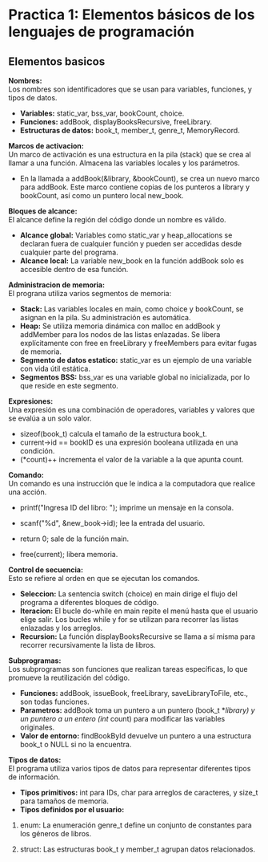 # **Practica 1:** Elementos básicos de los lenguajes de programación

## Elementos basicos

**Nombres:**\
Los nombres son identificadores que se usan para variables, funciones, y tipos de datos.
- **Variables:** static_var, bss_var, bookCount, choice.
- **Funciones:** addBook, displayBooksRecursive, freeLibrary.
- **Estructuras de datos:** book_t, member_t, genre_t, MemoryRecord.

**Marcos de activacion:**\
Un marco de activación es una estructura en la pila (stack) que se crea al llamar a una función. Almacena las variables locales y los parámetros.
- En la llamada a addBook(&library, &bookCount), se crea un nuevo marco para addBook. Este marco contiene copias de los punteros a library y bookCount, así como un puntero local new_book.

**Bloques de alcance:**\
El alcance define la región del código donde un nombre es válido.
- **Alcance global:** Variables como static_var y heap_allocations se declaran fuera de cualquier función y pueden ser accedidas desde cualquier parte del programa.
- **Alcance local:** La variable new_book en la función addBook solo es accesible dentro de esa función.

**Administracion de memoria:**\
El prograna utiliza varios segmentos de memoria:
- **Stack:** Las variables locales en main, como choice y bookCount, se asignan en la pila. Su administración es automática.
- **Heap:** Se utiliza memoria dinámica con malloc en addBook y addMember para los nodos de las listas enlazadas. Se libera explícitamente con free en freeLibrary y freeMembers para evitar fugas de memoria.
- **Segmento de datos estatico:** static_var es un ejemplo de una variable con vida útil estática.
- **Segmentos BSS:** bss_var es una variable global no inicializada, por lo que reside en este segmento.

**Expresiones:**\
Una expresión es una combinación de operadores, variables y valores que se evalúa a un solo valor.
- sizeof(book_t) calcula el tamaño de la estructura book_t.
- current->id == bookID es una expresión booleana utilizada en una condición.
- (*count)++ incrementa el valor de la variable a la que apunta count.

**Comando:**\
Un comando es una instrucción que le indica a la computadora que realice una acción.
- printf("Ingresa ID del libro: "); imprime un mensaje en la consola.

- scanf("%d", &new_book->id); lee la entrada del usuario.

- return 0; sale de la función main.

- free(current); libera memoria.

**Control de secuencia:**\
Esto se refiere al orden en que se ejecutan los comandos.
- **Seleccion:** La sentencia switch (choice) en main dirige el flujo del programa a diferentes bloques de código.
- **Iteracion:** El bucle do-while en main repite el menú hasta que el usuario elige salir. Los bucles while y for se utilizan para recorrer las listas enlazadas y los arreglos.
- **Recursion:** La función displayBooksRecursive se llama a sí misma para recorrer recursivamente la lista de libros.

**Subprogramas:**\
Los subprogramas son funciones que realizan tareas específicas, lo que promueve la reutilización del código.
- **Funciones:** addBook, issueBook, freeLibrary, saveLibraryToFile, etc., son todas funciones.
- **Parametros:** addBook toma un puntero a un puntero (book_t **library) y un puntero a un entero (int* count) para modificar las variables originales.
- **Valor de entorno:** findBookById devuelve un puntero a una estructura book_t o NULL si no la encuentra.

**Tipos de datos:**\
El programa utiliza varios tipos de datos para representar diferentes tipos de información.
- **Tipos primitivos:** int para IDs, char para arreglos de caracteres, y size_t para tamaños de memoria.
- **Tipos definidos por el usuario:** 

1. enum: La enumeración genre_t define un conjunto de constantes para los géneros de libros.

2. struct: Las estructuras book_t y member_t agrupan datos relacionados.






